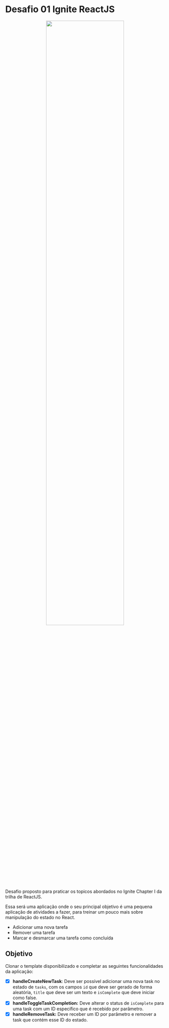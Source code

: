 # Desafio 01 Ignite ReactJS

<p align="center">
  <img 
    src="https://user-images.githubusercontent.com/53442803/140808397-c2be83f5-aba8-4408-9529-ea1b9aff7455.gif"
    width="70%"
  />
</p>

Desafio proposto para praticar os topicos abordados no Ignite Chapter I da trilha de ReactJS.

Essa será uma aplicação onde o seu principal objetivo é uma pequena aplicação de atividades a fazer, para treinar um pouco mais sobre manipulação do estado no React.

- Adicionar uma nova tarefa
- Remover uma tarefa
- Marcar e desmarcar uma tarefa como concluída

## Objetivo
Clonar o template disponibilizado e completar as seguintes funcionalidades da aplicação: 
- [x] **handleCreateNewTask**: Deve ser possível adicionar uma nova task no estado de `tasks`, com os campos `id` que deve ser gerado de forma aleatória, `title` que deve ser um texto e `isComplete` que deve iniciar como false.
- [x] **handleToggleTaskCompletion:** Deve alterar o status de `isComplete` para uma task com um ID específico que é recebido por parâmetro.
- [x] **handleRemoveTask:** Deve receber um ID por parâmetro e remover a task que contém esse ID do estado.